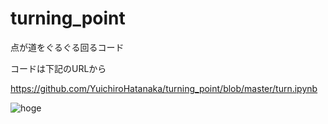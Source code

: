 # turning_point
点が道をぐるぐる回るコード

コードは下記のURLから

https://github.com/YuichiroHatanaka/turning_point/blob/master/turn.ipynb

![hoge](https://user-images.githubusercontent.com/73636802/134641209-015f6413-e60f-4c4e-8814-11b7a618d681.gif)
